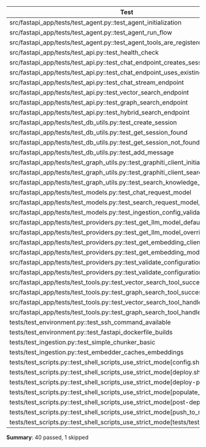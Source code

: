 | Test | Result |
| --- | --- |
| src/fastapi_app/tests/test_agent.py::test_agent_initialization | PASSED |
| src/fastapi_app/tests/test_agent.py::test_agent_run_flow | PASSED |
| src/fastapi_app/tests/test_agent.py::test_agent_tools_are_registered | PASSED |
| src/fastapi_app/tests/test_api.py::test_health_check | PASSED |
| src/fastapi_app/tests/test_api.py::test_chat_endpoint_creates_session | PASSED |
| src/fastapi_app/tests/test_api.py::test_chat_endpoint_uses_existing_session | PASSED |
| src/fastapi_app/tests/test_api.py::test_chat_stream_endpoint | PASSED |
| src/fastapi_app/tests/test_api.py::test_vector_search_endpoint | PASSED |
| src/fastapi_app/tests/test_api.py::test_graph_search_endpoint | PASSED |
| src/fastapi_app/tests/test_api.py::test_hybrid_search_endpoint | PASSED |
| src/fastapi_app/tests/test_db_utils.py::test_create_session | PASSED |
| src/fastapi_app/tests/test_db_utils.py::test_get_session_found | PASSED |
| src/fastapi_app/tests/test_db_utils.py::test_get_session_not_found | PASSED |
| src/fastapi_app/tests/test_db_utils.py::test_add_message | PASSED |
| src/fastapi_app/tests/test_graph_utils.py::test_graphiti_client_initialization | PASSED |
| src/fastapi_app/tests/test_graph_utils.py::test_graphiti_client_search | PASSED |
| src/fastapi_app/tests/test_graph_utils.py::test_search_knowledge_graph_wrapper | PASSED |
| src/fastapi_app/tests/test_models.py::test_chat_request_model | PASSED |
| src/fastapi_app/tests/test_models.py::test_search_request_model_limits | PASSED |
| src/fastapi_app/tests/test_models.py::test_ingestion_config_validation | PASSED |
| src/fastapi_app/tests/test_providers.py::test_get_llm_model_default | PASSED |
| src/fastapi_app/tests/test_providers.py::test_get_llm_model_override | PASSED |
| src/fastapi_app/tests/test_providers.py::test_get_embedding_client | PASSED |
| src/fastapi_app/tests/test_providers.py::test_get_embedding_model | PASSED |
| src/fastapi_app/tests/test_providers.py::test_validate_configuration_success | PASSED |
| src/fastapi_app/tests/test_providers.py::test_validate_configuration_failure | PASSED |
| src/fastapi_app/tests/test_tools.py::test_vector_search_tool_success | PASSED |
| src/fastapi_app/tests/test_tools.py::test_graph_search_tool_success | PASSED |
| src/fastapi_app/tests/test_tools.py::test_vector_search_tool_handles_db_error | PASSED |
| src/fastapi_app/tests/test_tools.py::test_graph_search_tool_handles_graph_error | PASSED |
| tests/test_environment.py::test_ssh_command_available | PASSED |
| tests/test_environment.py::test_fastapi_dockerfile_builds | SKIPPED |
| tests/test_ingestion.py::test_simple_chunker_basic | PASSED |
| tests/test_ingestion.py::test_embedder_caches_embeddings | PASSED |
| tests/test_scripts.py::test_shell_scripts_use_strict_mode[config.sh] | PASSED |
| tests/test_scripts.py::test_shell_scripts_use_strict_mode[deploy.sh] | PASSED |
| tests/test_scripts.py::test_shell_scripts_use_strict_mode[deploy-production.sh] | PASSED |
| tests/test_scripts.py::test_shell_scripts_use_strict_mode[populate_secrets.sh] | PASSED |
| tests/test_scripts.py::test_shell_scripts_use_strict_mode[post-deploy-setup.sh] | PASSED |
| tests/test_scripts.py::test_shell_scripts_use_strict_mode[push_to_remotes.sh] | PASSED |
| tests/test_scripts.py::test_shell_scripts_use_strict_mode[tests/test_deploy.sh] | PASSED |

**Summary**: 40 passed, 1 skipped
